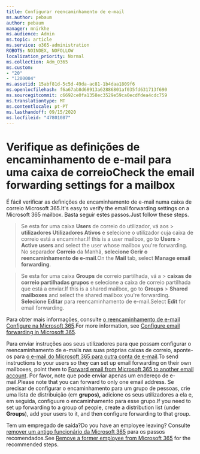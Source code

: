 ```yaml
---
title: Configurar reencaminhamento de e-mail
ms.author: pebaum
author: pebaum
manager: mnirkhe
ms.audience: Admin
ms.topic: article
ms.service: o365-administration
ROBOTS: NOINDEX, NOFOLLOW
localization_priority: Normal
ms.collection: Adm_O365
ms.custom:
- "20"
- "1200004"
ms.assetid: 15abf81d-5c5d-49da-ac81-1b4daa1809f6
ms.openlocfilehash: f6a67ab8d68913a62886801af035fd631713f690
ms.sourcegitcommit: c6692ce0fa1358ec3529e59ca0ecdfdea4cdc759
ms.translationtype: MT
ms.contentlocale: pt-PT
ms.lasthandoff: 09/15/2020
ms.locfileid: "47801087"
---
```

# <a name="check-the-email-forwarding-settings-for-a-mailbox"></a><span data-ttu-id="9e4e6-102">Verifique as definições de encaminhamento de e-mail para uma caixa de correio</span><span class="sxs-lookup"><span data-stu-id="9e4e6-102">Check the email forwarding settings for a mailbox</span></span>

<span data-ttu-id="9e4e6-103">É fácil verificar as definições de encaminhamento de e-mail numa caixa de correio Microsoft 365.</span><span class="sxs-lookup"><span data-stu-id="9e4e6-103">It's easy to verify the email forwarding settings on a Microsoft 365 mailbox.</span></span> <span data-ttu-id="9e4e6-104">Basta seguir estes passos.</span><span class="sxs-lookup"><span data-stu-id="9e4e6-104">Just follow these steps.</span></span>
  
> <span data-ttu-id="9e4e6-105">Se esta for uma caixa **Users** de correio do utilizador, vá aos \> **utilizadores Utilizadores Ativos** e selecione o utilizador cuja caixa de correio está a encaminhar.</span><span class="sxs-lookup"><span data-stu-id="9e4e6-105">If this is a user mailbox, go to **Users** \> **Active users** and select the user whose mailbox you're forwarding.</span></span> <span data-ttu-id="9e4e6-106">No separador **Correio** da Manhã, **selecione Gerir o reencaminhamento de e-mail**.</span><span class="sxs-lookup"><span data-stu-id="9e4e6-106">On the **Mail** tab, select **Manage email forwarding**.</span></span>

> <span data-ttu-id="9e4e6-107">Se esta for uma caixa **Groups** de correio partilhada, vá a \> **caixas de correio partilhadas grupos** e selecione a caixa de correio partilhada que está a enviar.</span><span class="sxs-lookup"><span data-stu-id="9e4e6-107">If this is a shared mailbox, go to **Groups** \> **Shared mailboxes** and select the shared mailbox you're forwarding.</span></span> <span data-ttu-id="9e4e6-108">**Selecione Editar** para reencaminhamento de e-mail.</span><span class="sxs-lookup"><span data-stu-id="9e4e6-108">Select **Edit** for email forwarding.</span></span>

<span data-ttu-id="9e4e6-109">Para obter mais informações, consulte [o reencaminhamento de e-mail Configure na Microsoft 365](https://docs.microsoft.com/microsoft-365/admin/email/configure-email-forwarding).</span><span class="sxs-lookup"><span data-stu-id="9e4e6-109">For more information, see [Configure email forwarding in Microsoft 365](https://docs.microsoft.com/microsoft-365/admin/email/configure-email-forwarding).</span></span>
  
<span data-ttu-id="9e4e6-110">Para enviar instruções aos seus utilizadores para que possam configurar o reencaminhamento de e-mails nas suas próprias caixas de correio, aponte-os para [o e-mail do Microsoft 365 para outra conta de e-mail](https://support.office.com/article/Forward-email-from-Office-365-to-another-email-account-1ed4ee1e-74f8-4f53-a174-86b748ff6a0e).</span><span class="sxs-lookup"><span data-stu-id="9e4e6-110">To send instructions to your users so they can set up email forwarding on their own mailboxes, point them to [Forward email from Microsoft 365 to another email account](https://support.office.com/article/Forward-email-from-Office-365-to-another-email-account-1ed4ee1e-74f8-4f53-a174-86b748ff6a0e).</span></span> <span data-ttu-id="9e4e6-111">Por favor, note que pode enviar apenas um endereço de e-mail.</span><span class="sxs-lookup"><span data-stu-id="9e4e6-111">Please note that you can forward to only one email address.</span></span> <span data-ttu-id="9e4e6-112">Se precisar de configurar o encaminhamento para um grupo de pessoas, crie uma lista de distribuição (em **grupos),** adicione os seus utilizadores a ela e, em seguida, configuure o encaminhamento para esse grupo.</span><span class="sxs-lookup"><span data-stu-id="9e4e6-112">If you need to set up forwarding to a group of people, create a distribution list (under **Groups**), add your users to it, and then configure forwarding to that group.</span></span>
  
<span data-ttu-id="9e4e6-113">Tem um empregado de saída?</span><span class="sxs-lookup"><span data-stu-id="9e4e6-113">Do you have an employee leaving?</span></span> <span data-ttu-id="9e4e6-114">Consulte [remover um antigo funcionário da Microsoft 365](https://docs.microsoft.com/microsoft-365/admin/add-users/remove-former-employee) para os passos recomendados.</span><span class="sxs-lookup"><span data-stu-id="9e4e6-114">See [Remove a former employee from Microsoft 365](https://docs.microsoft.com/microsoft-365/admin/add-users/remove-former-employee) for the recommended steps.</span></span>